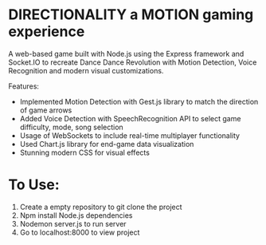DIRECTIONALITY a MOTION gaming experience
============

A web-based game built with Node.js using the Express framework and Socket.IO to recreate Dance Dance Revolution with Motion Detection, Voice Recognition and modern visual customizations.

Features:
-  Implemented Motion Detection with Gest.js library to match the direction of game arrows
-  Added Voice Detection with SpeechRecognition API to select game difficulty, mode, song selection
-  Usage of WebSockets to include real-time multiplayer functionality
-  Used Chart.js library for end-game data visualization
-  Stunning modern CSS for visual effects


To Use:
============

1) Create a empty repository to git clone the project
2) Npm install Node.js dependencies
3) Nodemon server.js to run server
4) Go to localhost:8000 to view project

